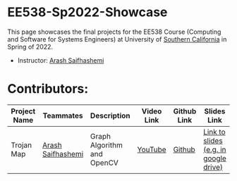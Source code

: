 # EE538-Sp2022-Showcase

This page showcases the final projects for the EE538 Course (Computing and Software for Systems Engineers) at University of [Southern California](http://usc.edu/) in Spring of 2022.

- Instructor: [Arash Saifhashemi](https://www.linkedin.com/in/ourarash/) 

# Contributors:


|Project Name| Teammates | Description |Video Link|Github Link|Slides Link|
| --- | --- | --- | --- | --- | --- |
| Trojan Map | [Arash Saifhashemi](https://www.linkedin.com/in/ourarash/)| Graph Algorithm and OpenCV | [YouTube](https://www.youtube.com/arisaif)|[Github](https://github.com/ourarash) | [Link to slides (e.g. in google drive)](http://myslides)|
